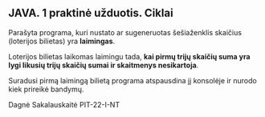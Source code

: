 ## JAVA. 1 praktinė užduotis. Ciklai
Parašyta programa, kuri nustato ar sugeneruotas šešiaženklis skaičius (loterijos bilietas) yra **laimingas**.

Loterijos bilietas laikomas laimingu tada, **kai pirmų trijų skaičių suma yra lygi likusių trijų skaičių sumai ir skaitmenys nesikartoja**. 

Suradusi pirmą laimingą bilietą programa atspausdina jį konsolėje ir nurodo kiek prireikė bandymų.


Dagnė Sakalauskaitė
PIT-22-I-NT
